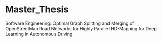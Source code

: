 # Master_Thesis
Software Engineering: Optimal Graph Splitting and Merging of OpenStreetMap Road Networks for Highly Parallel HD-Mapping for Deep Learning in Autonomous Driving
